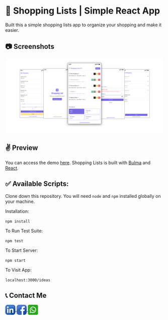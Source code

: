 # 🧾  Shopping Lists | Simple React App

Built this a simple shopping lists app to organize your shopping and make it easier.

## 📷 Screenshots
![React Shopping Lists](https://github.com/Jaouadi7/shopping-lists/blob/main/screenshot.jpg)

## ✌️ Preview

You can access the demo [here](shopping-lists-app.netlify.app). Shopping Lists is built with [Bulma](https://bulma.io) and [React](https://reactjs.org).

## ✅ Available Scripts:  

Clone down this repository. You will need `node` and `npm` installed globally on your machine.  

Installation:

`npm install`  

To Run Test Suite:  

`npm test`  

To Start Server:

`npm start`  

To Visit App:

`localhost:3000/ideas` 

## 📞  Contact Me

<a href = 'https://www.linkedin.com/in/eljaouadi'>
  <img width = '32px' align= 'center' src="https://github.com/Jaouadi7/Jaouadi7/blob/main/linkedin.png"/>
</a> 
<a href = 'https://web.facebook.com/Eljaouadi7/'>
  <img width = '32px' align= 'center' src="https://github.com/Jaouadi7/Jaouadi7/blob/main/facebook%20(1).png"/>
</a>
<a href = 'https://wa.me/00212621058205'>
  <img width = '32px' align= 'center' src="https://github.com/Jaouadi7/Jaouadi7/blob/main/whatsapp.png"/>
</a>




